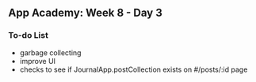 ## App Academy: Week 8 - Day 3

### To-do List  
* garbage collecting
* improve UI
* checks to see if JournalApp.postCollection exists on #/posts/:id page
